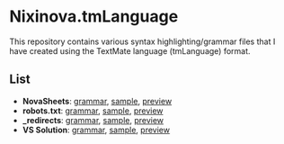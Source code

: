 # Nixinova.tmLanguage

This repository contains various syntax highlighting/grammar files that I have created using the TextMate language (tmLanguage) format.

## List

- **NovaSheets**: [grammar](/grammars/NovaSheets/syntaxes/novasheets.tmLanguage.yaml), [sample](/samples/novasheets.nvss), [preview](https://github-lightshow.herokuapp.com/?utf8=y&scope=from-url&grammar_url=https://github.com/NovaSheets/vscode/blob/main/syntaxes/novasheets.tmLanguage.json&code_source=from-url&code_url=https://github.com/Nixinova/tmLanguage/blob/main/samples/novasheets.nvss)
- **robots.txt**: [grammar](/grammars/robots-txt.tmLanguage.yaml), [sample](/samples/robots.txt), [preview](https://github-lightshow.herokuapp.com/?utf8=y&scope=from-url&grammar_url=https://github.com/Nixinova/tmLanguage/blob/main/grammars/robots-txt.tmLanguage.yaml&code_source=from-url&code_url=https://github.com/Nixinova/tmLanguage/blob/main/samples/robots.txt)
- **\_redirects**: [grammar](/grammars/_redirects.tmLanguage.yaml), [sample](/samples/robots.txt), [preview](https://github-lightshow.herokuapp.com/?utf8=y&scope=from-url&grammar_url=https://github.com/Nixinova/tmLanguage/blob/main/grammars/_redirects.tmLanguage.yaml&code_source=from-url&code_url=https://github.com/Nixinova/tmLanguage/blob/main/samples/_redirects.txt)
- **VS Solution**: [grammar](/grammars/solution.tmLanguage.yaml), [sample](/samples/project.sln), [preview](https://github-lightshow.herokuapp.com/?utf8=y&scope=from-url&grammar_url=https://github.com/Nixinova/tmLanguage/blob/main/grammars/solution.tmLanguage.yaml&code_source=from-url&code_url=https://github.com/Nixinova/tmLanguage/blob/main/samples/project.sln)
